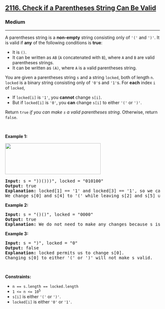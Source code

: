 <h2><a href="https://leetcode.com/problems/check-if-a-parentheses-string-can-be-valid/">2116. Check if a Parentheses String Can Be Valid</a></h2><h3>Medium</h3><hr><div><p>A parentheses string is a <strong>non-empty</strong> string consisting only of <code>'('</code> and <code>')'</code>. It is valid if <strong>any</strong> of the following conditions is <strong>true</strong>:</p>

<ul>
	<li>It is <code>()</code>.</li>
	<li>It can be written as <code>AB</code> (<code>A</code> concatenated with <code>B</code>), where <code>A</code> and <code>B</code> are valid parentheses strings.</li>
	<li>It can be written as <code>(A)</code>, where <code>A</code> is a valid parentheses string.</li>
</ul>

<p>You are given a parentheses string <code>s</code> and a string <code>locked</code>, both of length <code>n</code>. <code>locked</code> is a binary string consisting only of <code>'0'</code>s and <code>'1'</code>s. For <strong>each</strong> index <code>i</code> of <code>locked</code>,</p>

<ul>
	<li>If <code>locked[i]</code> is <code>'1'</code>, you <strong>cannot</strong> change <code>s[i]</code>.</li>
	<li>But if <code>locked[i]</code> is <code>'0'</code>, you <strong>can</strong> change <code>s[i]</code> to either <code>'('</code> or <code>')'</code>.</li>
</ul>

<p>Return <code>true</code> <em>if you can make <code>s</code> a valid parentheses string</em>. Otherwise, return <code>false</code>.</p>

<p>&nbsp;</p>
<p><strong class="example">Example 1:</strong></p>
<img alt="" src="https://assets.leetcode.com/uploads/2021/11/06/eg1.png" style="width: 311px; height: 101px;">
<pre style="position: relative;"><strong>Input:</strong> s = "))()))", locked = "010100"
<strong>Output:</strong> true
<strong>Explanation:</strong> locked[1] == '1' and locked[3] == '1', so we cannot change s[1] or s[3].
We change s[0] and s[4] to '(' while leaving s[2] and s[5] unchanged to make s valid.<div class="open_grepper_editor" title="Edit &amp; Save To Grepper"></div></pre>

<p><strong class="example">Example 2:</strong></p>

<pre style="position: relative;"><strong>Input:</strong> s = "()()", locked = "0000"
<strong>Output:</strong> true
<strong>Explanation:</strong> We do not need to make any changes because s is already valid.
<div class="open_grepper_editor" title="Edit &amp; Save To Grepper"></div></pre>

<p><strong class="example">Example 3:</strong></p>

<pre style="position: relative;"><strong>Input:</strong> s = ")", locked = "0"
<strong>Output:</strong> false
<strong>Explanation:</strong> locked permits us to change s[0]. 
Changing s[0] to either '(' or ')' will not make s valid.
<div class="open_grepper_editor" title="Edit &amp; Save To Grepper"></div></pre>

<p>&nbsp;</p>
<p><strong>Constraints:</strong></p>

<ul>
	<li><code>n == s.length == locked.length</code></li>
	<li><code>1 &lt;= n &lt;= 10<sup>5</sup></code></li>
	<li><code>s[i]</code> is either <code>'('</code> or <code>')'</code>.</li>
	<li><code>locked[i]</code> is either <code>'0'</code> or <code>'1'</code>.</li>
</ul>
</div>